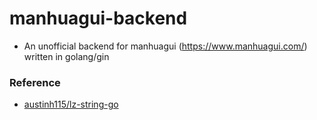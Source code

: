 # manhuagui-backend

+ An unofficial backend for manhuagui (https://www.manhuagui.com/) written in golang/gin

### Reference

+ [austinh115/lz-string-go](https://github.com/austinh115/lz-string-go)
